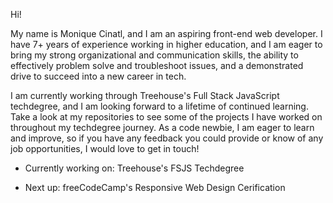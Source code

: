
Hi!

My name is Monique Cinatl, and I am an aspiring front-end web developer. I have 7+ years of experience working in higher education, and I am eager to bring my strong organizational and communication skills, the ability to effectively problem solve and troubleshoot issues, and a demonstrated drive to succeed into a new career in tech.

I am currently working through Treehouse's Full Stack JavaScript techdegree, and I am looking forward to a lifetime of continued learning. Take a look at my repositories to see some of the projects I have worked on throughout my techdegree journey. As a code newbie, I am eager to learn and improve, so if you have any feedback you could provide or know of any job opportunities, I would love to get in touch!

- Currently working on: Treehouse's FSJS Techdegree

- Next up: freeCodeCamp's Responsive Web Design Cerification

<!--
**DevMo-13/DevMo-13** is a ✨ _special_ ✨ repository because its `README.md` (this file) appears on your GitHub profile.

Here are some ideas to get you started:

- 🔭 I’m currently working on ...
- 🌱 I’m currently learning ...
- 👯 I’m looking to collaborate on ...
- 🤔 I’m looking for help with ...
- 💬 Ask me about ...
- 📫 How to reach me: ...
- 😄 Pronouns: ...
- ⚡ Fun fact: ...

-->
